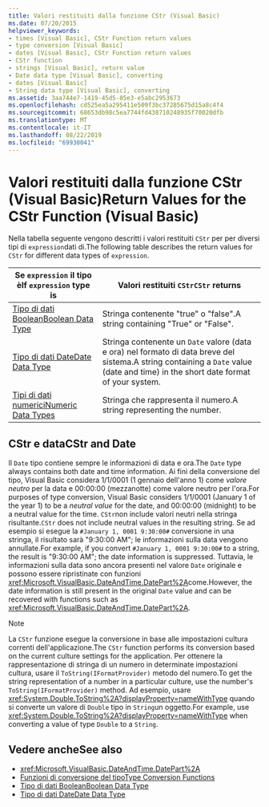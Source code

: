 ```yaml
---
title: Valori restituiti dalla funzione CStr (Visual Basic)
ms.date: 07/20/2015
helpviewer_keywords:
- times [Visual Basic], CStr Function return values
- type conversion [Visual Basic]
- dates [Visual Basic], CStr Function return values
- CStr function
- strings [Visual Basic], return value
- Date data type [Visual Basic], converting
- dates [Visual Basic]
- String data type [Visual Basic], converting
ms.assetid: 3aa744e7-1419-45d5-85e3-e5abc2953673
ms.openlocfilehash: cd525ea5a295411e509f3bc37285675d15a8c4f4
ms.sourcegitcommit: 68653db98c5ea7744fd438710248935f70020dfb
ms.translationtype: MT
ms.contentlocale: it-IT
ms.lasthandoff: 08/22/2019
ms.locfileid: "69930041"
---
```

# <a name="return-values-for-the-cstr-function-visual-basic"></a><span data-ttu-id="5365e-102">Valori restituiti dalla funzione CStr (Visual Basic)</span><span class="sxs-lookup"><span data-stu-id="5365e-102">Return Values for the CStr Function (Visual Basic)</span></span>
<span data-ttu-id="5365e-103">Nella tabella seguente vengono descritti i valori restituiti `CStr` per per diversi tipi di `expression`dati di.</span><span class="sxs-lookup"><span data-stu-id="5365e-103">The following table describes the return values for `CStr` for different data types of `expression`.</span></span>  
  
|<span data-ttu-id="5365e-104">Se `expression` il tipo è</span><span class="sxs-lookup"><span data-stu-id="5365e-104">If `expression` type is</span></span>|<span data-ttu-id="5365e-105">Valori restituiti `CStr`</span><span class="sxs-lookup"><span data-stu-id="5365e-105">`CStr` returns</span></span>|  
|-----------------------------|--------------------|  
|[<span data-ttu-id="5365e-106">Tipo di dati Boolean</span><span class="sxs-lookup"><span data-stu-id="5365e-106">Boolean Data Type</span></span>](../../../visual-basic/language-reference/data-types/boolean-data-type.md)|<span data-ttu-id="5365e-107">Stringa contenente "true" o "false".</span><span class="sxs-lookup"><span data-stu-id="5365e-107">A string containing "True" or "False".</span></span>|  
|[<span data-ttu-id="5365e-108">Tipo di dati Date</span><span class="sxs-lookup"><span data-stu-id="5365e-108">Date Data Type</span></span>](../../../visual-basic/language-reference/data-types/date-data-type.md)|<span data-ttu-id="5365e-109">Stringa contenente un `Date` valore (data e ora) nel formato di data breve del sistema.</span><span class="sxs-lookup"><span data-stu-id="5365e-109">A string containing a `Date` value (date and time) in the short date format of your system.</span></span>|  
|[<span data-ttu-id="5365e-110">Tipi di dati numerici</span><span class="sxs-lookup"><span data-stu-id="5365e-110">Numeric Data Types</span></span>](../../../visual-basic/programming-guide/language-features/data-types/numeric-data-types.md)|<span data-ttu-id="5365e-111">Stringa che rappresenta il numero.</span><span class="sxs-lookup"><span data-stu-id="5365e-111">A string representing the number.</span></span>|  
  
## <a name="cstr-and-date"></a><span data-ttu-id="5365e-112">CStr e data</span><span class="sxs-lookup"><span data-stu-id="5365e-112">CStr and Date</span></span>  
 <span data-ttu-id="5365e-113">Il `Date` tipo contiene sempre le informazioni di data e ora.</span><span class="sxs-lookup"><span data-stu-id="5365e-113">The `Date` type always contains both date and time information.</span></span> <span data-ttu-id="5365e-114">Ai fini della conversione del tipo, Visual Basic considera 1/1/0001 (1 gennaio dell'anno 1) come *valore neutro* per la data e 00:00:00 (mezzanotte) come valore neutro per l'ora.</span><span class="sxs-lookup"><span data-stu-id="5365e-114">For purposes of type conversion, Visual Basic considers 1/1/0001 (January 1 of the year 1) to be a *neutral value* for the date, and 00:00:00 (midnight) to be a neutral value for the time.</span></span> <span data-ttu-id="5365e-115">`CStr`non include valori neutri nella stringa risultante.</span><span class="sxs-lookup"><span data-stu-id="5365e-115">`CStr` does not include neutral values in the resulting string.</span></span> <span data-ttu-id="5365e-116">Se ad esempio si esegue la `#January 1, 0001 9:30:00#` conversione in una stringa, il risultato sarà "9:30:00 AM"; le informazioni sulla data vengono annullate.</span><span class="sxs-lookup"><span data-stu-id="5365e-116">For example, if you convert `#January 1, 0001 9:30:00#` to a string, the result is "9:30:00 AM"; the date information is suppressed.</span></span> <span data-ttu-id="5365e-117">Tuttavia, le informazioni sulla data sono ancora presenti nel valore `Date` originale e possono essere ripristinate con funzioni <xref:Microsoft.VisualBasic.DateAndTime.DatePart%2A>come.</span><span class="sxs-lookup"><span data-stu-id="5365e-117">However, the date information is still present in the original `Date` value and can be recovered with functions such as <xref:Microsoft.VisualBasic.DateAndTime.DatePart%2A>.</span></span>  
  
> [!NOTE]
> <span data-ttu-id="5365e-118">La `CStr` funzione esegue la conversione in base alle impostazioni cultura correnti dell'applicazione.</span><span class="sxs-lookup"><span data-stu-id="5365e-118">The `CStr` function performs its conversion based on the current culture settings for the application.</span></span> <span data-ttu-id="5365e-119">Per ottenere la rappresentazione di stringa di un numero in determinate impostazioni cultura, usare il `ToString(IFormatProvider)` metodo del numero.</span><span class="sxs-lookup"><span data-stu-id="5365e-119">To get the string representation of a number in a particular culture, use the number's `ToString(IFormatProvider)` method.</span></span> <span data-ttu-id="5365e-120">Ad esempio, usare <xref:System.Double.ToString%2A?displayProperty=nameWithType> quando si converte un valore di `Double` tipo in `String`un oggetto.</span><span class="sxs-lookup"><span data-stu-id="5365e-120">For example, use <xref:System.Double.ToString%2A?displayProperty=nameWithType> when converting a value of type `Double` to a `String`.</span></span>  
  
## <a name="see-also"></a><span data-ttu-id="5365e-121">Vedere anche</span><span class="sxs-lookup"><span data-stu-id="5365e-121">See also</span></span>

- <xref:Microsoft.VisualBasic.DateAndTime.DatePart%2A>
- [<span data-ttu-id="5365e-122">Funzioni di conversione del tipo</span><span class="sxs-lookup"><span data-stu-id="5365e-122">Type Conversion Functions</span></span>](../../../visual-basic/language-reference/functions/type-conversion-functions.md)
- [<span data-ttu-id="5365e-123">Tipo di dati Boolean</span><span class="sxs-lookup"><span data-stu-id="5365e-123">Boolean Data Type</span></span>](../../../visual-basic/language-reference/data-types/boolean-data-type.md)
- [<span data-ttu-id="5365e-124">Tipo di dati Date</span><span class="sxs-lookup"><span data-stu-id="5365e-124">Date Data Type</span></span>](../../../visual-basic/language-reference/data-types/date-data-type.md)
